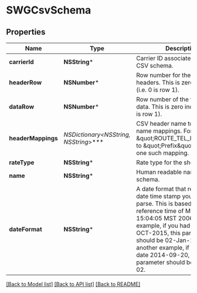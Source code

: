 # SWGCsvSchema

## Properties
Name | Type | Description | Notes
------------ | ------------- | ------------- | -------------
**carrierId** | **NSString*** | Carrier ID associated with this CSV schema. | [optional] 
**headerRow** | **NSNumber*** | Row number for the CSV&#39;s headers.  This is zero indexed (i.e. 0 is row 1). | 
**dataRow** | **NSNumber*** | Row number of the first line of data.  This is zero indexed (i.e. 0 is row 1). | 
**headerMappings** | **NSDictionary&lt;NSString*, NSString*&gt;*** | CSV header name to object name mappings. For example, \&quot;ROUTE_TEL_PREFIX\&quot; to \&quot;Prefix\&quot; might be one such mapping. | 
**rateType** | **NSString*** | Rate type for the sheet. | 
**name** | **NSString*** | Human readable name for schema. | 
**dateFormat** | **NSString*** | A date format that represents the date time stamp you want to parse. This is based on the reference time of Mon Jan 2 15:04:05 MST 2006. For example, if you had the date 13-OCT-2015, this parameter should be 02-Jan-2006. As another example, if you have the date 2014-09-20, this parameter should be 2006-01-02. | [optional] 

[[Back to Model list]](../README.md#documentation-for-models) [[Back to API list]](../README.md#documentation-for-api-endpoints) [[Back to README]](../README.md)


